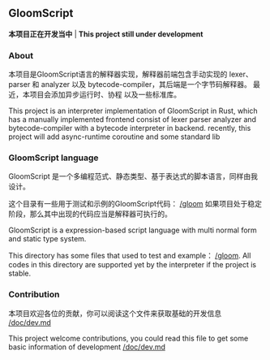 ## GloomScript

**本项目正在开发当中** |
**This project still under development**

### About

本项目是GloomScript语言的解释器实现，解释器前端包含手动实现的 lexer、parser 和 analyzer 以及 bytecode-compiler，其后端是一个字节码解释器。 最近，本项目会添加异步运行时、协程
以及一些标准库。

This project is an interpreter implementation of GloomScript in Rust, which has a manually implemented frontend consist
of lexer parser analyzer and bytecode-compiler with a bytecode interpreter in backend. recently, this project will add
async-runtime coroutine and some standard lib

### GloomScript language

GloomScript 是一个多编程范式、静态类型、基于表达式的脚本语言，同样由我设计。

这个目录有一些用于测试和示例的GloomScript代码： [/gloom](https://github.com/Xie-Jason/GloomScript/tree/master/gloom)
如果项目处于稳定阶段，那么其中出现的代码应当是解释器可执行的。

GloomScript is a expression-based script language with multi normal form and static type system.

This directory has some files that used to test and
example： [/gloom](https://github.com/Xie-Jason/GloomScript/tree/master/gloom). All codes in this directory are supported
yet by the interpreter if the project is stable.

### Contribution

本项目欢迎各位的贡献，你可以阅读这个文件来获取基础的开发信息 [/doc/dev.md](https://github.com/Xie-Jason/GloomScript/blob/master/doc/dev.md)

This project welcome contributions, you could read this file to get some basic information of
development [/doc/dev.md](https://github.com/Xie-Jason/GloomScript/blob/master/doc/dev.md)